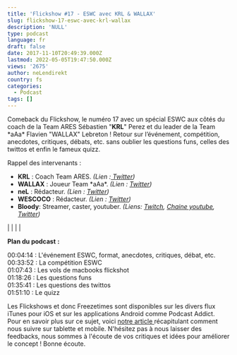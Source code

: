 ```yaml
---
title: 'Flickshow #17 - ESWC avec KRL & WALLAX'
slug: flickshow-17-eswc-avec-krl-wallax
description: 'NULL'
type: podcast
language: fr
draft: false
date: 2017-11-10T20:49:39.000Z
lastmod: 2022-05-05T19:47:50.000Z
views: '2675'
author: neLendirekt
country: fs
categories:
  - Podcast
tags: []
---
```

Comeback du Flickshow, le numéro 17 avec un spécial ESWC aux côtés du coach de la Team ARES Sébastien "**KRL**" Perez et du leader de la Team \*aAa\* Flavien "WALLAX" Lebreton⁠ ! Retour sur l’événement, compétition, anecdotes, critiques, débats, etc. sans oublier les questions funs, celles des twittos et enfin le fameux quizz.

Rappel des intervenants :

* **KRL** : Coach Team ARES. _(Lien :[ Twitter](https://twitter.com/KRLcsgo))_
* **WALLAX** : Joueur Team \*aAa\*. _(Lien : [Twitter](https://twitter.com/wallax%5Fcsgo))_
* **neL** : Rédacteur. _(Lien : [Twitter](https://twitter.com/neLendirekt))_
* **WESCOCO** : Rédacteur. _(Lien : [Twitter](https://twitter.com/WESCOCO%5F))_
* **Bloody**: Streamer, caster, youtuber. _(Liens: [Twitch](https://www.twitch.tv/bloodysusu%5F), [Chaine youtube](https://www.youtube.com/channel/UCC0NyiY%5FPHwuLtmH5hloHUw), [Twitter](https://twitter.com/bloodySuSu))_

|  |
|  |

**Plan du podcast** **:**

00:04:14 : L'événement ESWC, format, anecdotes, critiques, débat, etc.  
00:33:52 : La compétition ESWC  
01:07:43 : Les vols de macbooks flickshot  
01:18:26 : Les questions funs  
01:35:41 : Les questions des twittos  
01:51:10 : Le quizz

Les Flickshows et donc Freezetimes sont disponibles sur les divers flux iTunes pour iOS et sur les applications Android comme Podcast Addict. Pour en savoir plus sur ce sujet, voici [notre article ](https://flickshot.fr/fr/comment-ecouter-le-flickshow-sur-telephone-et-tablette/&59a013864d64e)récapitulant comment nous suivre sur tablette et mobile. N'hésitez pas à nous laisser des feedbacks, nous sommes à l'écoute de vos critiques et idées pour améliorer le concept ! Bonne écoute.
